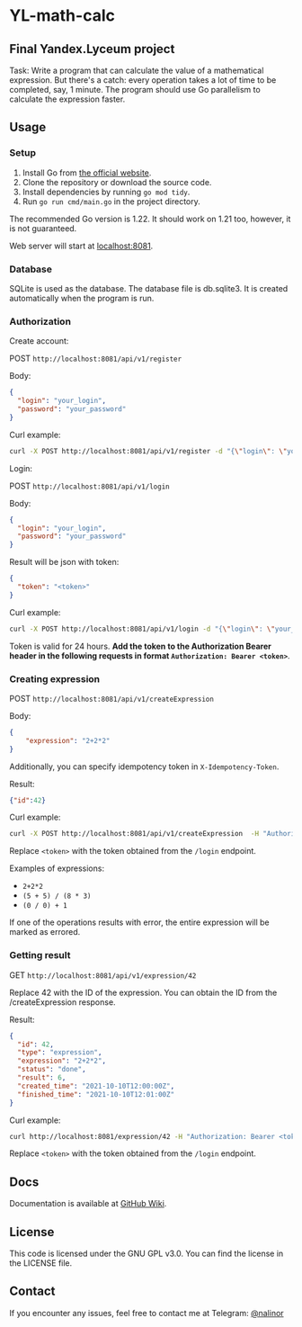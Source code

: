 # YL-math-calc

## Final Yandex.Lyceum project

Task: Write a program that can calculate the value of a mathematical expression. But there's a catch: every operation takes a lot of time to be completed, say, 1 minute. The program should use Go parallelism to calculate the expression faster.

## Usage

### Setup

1. Install Go from [the official website](https://golang.org/dl/).
2. Clone the repository or download the source code.
3. Install dependencies by running `go mod tidy`.
4. Run `go run cmd/main.go` in the project directory.

The recommended Go version is 1.22. It should work on 1.21 too, however, it is not guaranteed.

Web server will start at [localhost:8081](http://localhost:8081).

### Database

SQLite is used as the database. The database file is db.sqlite3. It is created automatically when the program is run.

### Authorization

Create account:

POST `http://localhost:8081/api/v1/register`

Body:

```json
{
  "login": "your_login",
  "password": "your_password"
}
```

Curl example:

```bash
curl -X POST http://localhost:8081/api/v1/register -d "{\"login\": \"your_login\", \"password\": \"your_password\"}"
```

Login:

POST `http://localhost:8081/api/v1/login`

Body:

```json
{
  "login": "your_login",
  "password": "your_password"
}
```

Result will be json with token:

```json
{
  "token": "<token>"
}
```

Curl example:

```bash
curl -X POST http://localhost:8081/api/v1/login -d "{\"login\": \"your_login\", \"password\": \"your_password\"}"
```

Token is valid for 24 hours. **Add the token to the Authorization Bearer header in the following requests in
format `Authorization: Bearer <token>`**.

### Creating expression
POST `http://localhost:8081/api/v1/createExpression`

Body:
```json
{
    "expression": "2+2*2"
}
```

Additionally, you can specify idempotency token in `X-Idempotency-Token`.

Result:

```json
{"id":42}
```

Curl example:
```bash
curl -X POST http://localhost:8081/api/v1/createExpression  -H "Authorization: Bearer <token>" -d "{\"expression\": \"2+2*2\"}"
```

Replace `<token>` with the token obtained from the `/login` endpoint.

Examples of expressions:

- `2+2*2`
- `(5 + 5) / (8 * 3)`
- `(0 / 0) + 1`

If one of the operations results with error, the entire expression will be marked as errored.

### Getting result

GET `http://localhost:8081/api/v1/expression/42`

Replace 42 with the ID of the expression. You can obtain the ID from the /createExpression response.

Result:

```json
{
  "id": 42,
  "type": "expression",
  "expression": "2+2*2",
  "status": "done",
  "result": 6,
  "created_time": "2021-10-10T12:00:00Z",
  "finished_time": "2021-10-10T12:01:00Z"
}
```

Curl example:
```bash
curl http://localhost:8081/expression/42 -H "Authorization: Bearer <token>"
```

Replace `<token>` with the token obtained from the `/login` endpoint.

## Docs
Documentation is available at [GitHub Wiki](https://github.com/iamnalinor/YL-math-calc/wiki/Docs).

## License
This code is licensed under the GNU GPL v3.0. You can find the license in the LICENSE file.

## Contact

If you encounter any issues, feel free to contact me at Telegram: [@nalinor](https://t.me/nalinor)
